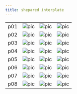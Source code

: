 ```yaml
---
title: shepared interplate
---
```


|     |                                |                                       |                                       |
| --- | ------------------------------ | ------------------------------------- | ------------------------------------- |
| p01 | ![pic](temp_000/p001_data.png) | ![pic](temp_000/p001_004_shepard.png) | ![pic](temp_000/p001_008_shepard.png) |
| p02 | ![pic](temp_000/p002_data.png) | ![pic](temp_000/p002_004_shepard.png) | ![pic](temp_000/p002_008_shepard.png) |
| p03 | ![pic](temp_000/p003_data.png) | ![pic](temp_000/p003_004_shepard.png) | ![pic](temp_000/p003_008_shepard.png) |
| p04 | ![pic](temp_000/p004_data.png) | ![pic](temp_000/p004_004_shepard.png) | ![pic](temp_000/p004_008_shepard.png) |
| p05 | ![pic](temp_000/p005_data.png) | ![pic](temp_000/p005_004_shepard.png) | ![pic](temp_000/p005_008_shepard.png) |
| p06 | ![pic](temp_000/p006_data.png) | ![pic](temp_000/p006_004_shepard.png) | ![pic](temp_000/p006_008_shepard.png) |
| p07 | ![pic](temp_000/p007_data.png) | ![pic](temp_000/p007_004_shepard.png) | ![pic](temp_000/p007_008_shepard.png) |
| p08 | ![pic](temp_000/p008_data.png) | ![pic](temp_000/p008_004_shepard.png) | ![pic](temp_000/p008_008_shepard.png) |
